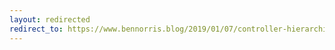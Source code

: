 ```yaml
---
layout: redirected
redirect_to: https://www.bennorris.blog/2019/01/07/controller-hierarchies-every.html
---
```

